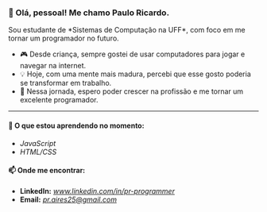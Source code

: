 ### 👋 Olá, pessoal! Me chamo Paulo Ricardo.

<p>Sou estudante de *Sistemas de Computação na UFF*, com foco em me tornar um programador no futuro.</p>

- 🎮 Desde criança, sempre gostei de usar computadores para jogar e navegar na internet.
- 💡 Hoje, com uma mente mais madura, percebi que esse gosto poderia se transformar em trabalho.
- 🚀 Nessa jornada, espero poder crescer na profissão e me tornar um excelente programador.

---

#### 🌱 O que estou aprendendo no momento:
* *JavaScript*
* *HTML/CSS*

#### 📫 Onde me encontrar:
* **LinkedIn:** *www.linkedin.com/in/pr-programmer*
* **Email:** *pr.aires25@gmail.com*

